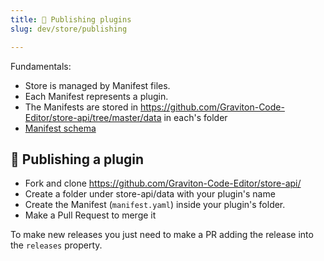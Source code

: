 ```yaml
---
title: 🎠 Publishing plugins
slug: dev/store/publishing

---
```


Fundamentals:
* Store is managed by Manifest files.
* Each Manifest represents a plugin.
* The Manifests are stored in https://github.com/Graviton-Code-Editor/store-api/tree/master/data in each's folder
* [Manifest schema](manifest)


## 🎉 Publishing a plugin

* Fork and clone https://github.com/Graviton-Code-Editor/store-api/
* Create a folder under store-api/data with your plugin's name
* Create the Manifest (`manifest.yaml`) inside your plugin's folder.
* Make a Pull Request to merge it

To make new releases you just need to make a PR adding the release into the `releases` property.
